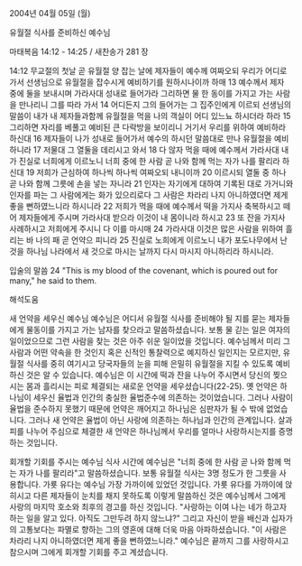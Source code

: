 2004년 04월 05일 (월)

유월절 식사를 준비하신 예수님



마태복음 14:12 - 14:25 / 새찬송가 281 장


14:12 무교절의 첫날 곧 유월절 양 잡는 날에 제자들이 예수께 여짜오되 우리가 어디로 가서 선생님으로 유월절을 잡수시게 예비하기를 원하시나이까 하매 13 예수께서 제자 중에 둘을 보내시며 가라사대 성내로 들어가라 그리하면 물 한 동이를 가지고 가는 사람을 만나리니 그를 따라 가서 14 어디든지 그의 들어가는 그 집주인에게 이르되 선생님의 말씀이 내가 내 제자들과함께 유월절을 먹을 나의 객실이 어디 있느뇨 하시더라 하라 15 그리하면 자리를 베풀고 예비된 큰 다락방을 보이리니 거기서 우리를 위하여 예비하라 하신대 16 제자들이 나가 성내로 들어가서 예수의 하시던 말씀대로 만나 유월절을 예비하니라 17 저물대 그 열둘을 데리시고 와서 18 다 않자 먹을 때에 예수께서 가라사대 내가 진실로 너희에게 이르노니 너희 중에 한 사람 곧 나와 함께 먹는 자가 나를 팔리라 하신대 19 저희가 근심하여 하나씩 하나씩 여짜오되 내니이까 20 이르시되 열둘 중 하나 곧 나와 함께 그릇에 손을 넣는 자니라 21 인자는 자기에게 대하여 기록된 대로 가거니와 인자를 파는 그 사람에게는 화가 있으리로다 그 사람은 차라리 나지 아니하였더면 제게 좋을 뻔하였느니라 하시니라 22 저희가 먹을 때에 예수께서 떡을 가지사 축복하시고 떼어 제자들에게 주시며 가라사대 받으라 이것이 내 몸이니라 하시고 23 또 잔을 가지사 사례하시고 저희에게 주시니 다 이를 마시매 24 가라사대 이것은 많은 사람을 위하여 흘리는 바 나의 패 곧 언약으 피니라 25 진실로 노희에게 이르노니 내가 포도나무에서 난 것을 하나님 나라에서 새 것으로 마시는 날까지 다시 마시지 아니하리라 하시니라.

입술의 말씀
24 "This is my blood of the covenant, which is poured out for many," he said to them.

해석도움





새 언약을 세우신 예수님
예수님은 어디서 유월절 식사를 준비해야 될 지를 묻는 제자들에게 물동이를 가지고 가는 남자를 찾으라고 말씀하셨습니다.  보통 물 긷는 일은 여자의 일이었으므로 그런 사람을 찾는 것은 아주 쉬운 일이었을 것입니다.  예수님께서 미리 그 사람과 어떤 약속을 한 것인지 혹은 신적인 통찰력으로 예지하신 일인지는 모르지만, 유월절 식사를 중히 여기시고 당국자들의 눈을 피해 은밀히 유월절을 지킬 수 있도록 예비하신 것은 알 수 있습니다.  예수님은 이 시간에 떡과 잔을 나누어 주시면서 당신의 찢으시는 몸과 흘리시는 피로 체결되는 새로운 언약을 세우셨습니다(22-25).  옛 언약은 하나님이 세우신 율법과 인간의 충실한 율법준수에 의존하는 것이었습니다.  그러나 사람이 율법을 준수하지 못했기 때문에 언약은 깨어지고 하나님은 심판자가 될 수 밖에 없었습니다.  그러나 새 언약은 율법이 아닌 사랑에 의존하는 하나님과 인간의 관계입니다.  살과 피를 나누어 주심으로 체결한 새 언약은 하나님께서 우리를 얼마나 사랑하시는지를 증명하는 것입니다.

회개할 기회를 주시는 예수님
식사 시간에 예수님은 "너희 중에 한 사람 곧 나와 함께 먹는 자가 나를 팔리라"고 말씀하셨습니다.  보통 유월절 식사는 3명 정도가 한 그릇을 사용합니다.  가룟 유다는 예수님 가장 가까이에 있었던 것입니다.  가룟 유다를 가까이에 앉히시고 다른 제자들이 눈치를 채지 못하도록 이렇게 말씀하신 것은 예수님께서 그에게 사랑의 마지막 호소와 최후의 경고를 하신 것입니다.  "사랑하는 이여 나는 네가 하고자 하는 일을 알고 있다.  아직도 그만두려 하지 않느냐?" 그리고 자신이 받을 배신과 십자가의 고통보다는 파멸로 향하는 그의 영혼에 대해 더욱 마음 아파하셨습니다.  "이 사람은 차라리 나지 아니하였더면 제게 좋을 뻔하였느니라."  예수님은 끝까지 그를 사랑하시고 참으시며 그에게 회개할 기회를 주고 계셨습니다.